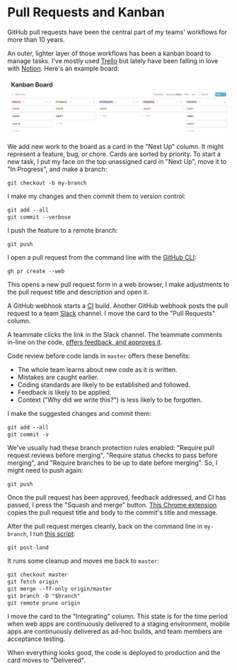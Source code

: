 # Pull Requests and Kanban

GitHub pull requests have been the central part of
my teams' workflows for more than 10 years.

An outer, lighter layer of those workflows
has been a kanban board to manage tasks.
I've mostly used [Trello](https://trello.com)
but lately have been falling in love with [Notion](https://notion.so).
Here's an example board:

![Kanban board](images/kanban-board.png)

We add new work to the board as a card in the "Next Up" column.
It might represent a feature, bug, or chore.
Cards are sorted by priority.
To start a new task,
I put my face on the top unassigned card in "Next Up",
move it to "In Progress",
and make a branch:

```
git checkout -b my-branch
```

I make my changes and then commit them to version control:

```
git add --all
git commit --verbose
```

I push the feature to a remote branch:

```
git push
```

I open a pull request from the command line
with the [GitHub CLI](https://cli.github.com/):

```
gh pr create --web
```

This opens a new pull request form in a web browser,
I make adjustments to the pull request title and description
and open it.

A GitHub webhook starts a
[CI](https://www.martinfowler.com/articles/continuousIntegration.html) build.
Another GitHub webhook posts the pull request to a team
[Slack](https://slack.com) channel.
I move the card to the "Pull Requests" column.

A teammate clicks the link in the Slack channel.
The teammate comments in-line on the code,
[offers feedback, and approves it][pr].

[pr]: https://help.github.com/articles/about-pull-request-reviews/

Code review before code lands in `master` offers these benefits:

- The whole team learns about new code as it is written.
- Mistakes are caught earlier.
- Coding standards are likely to be established and followed.
- Feedback is likely to be applied.
- Context ("Why did we write this?") is less likely to be forgotten.

I make the suggested changes and commit them:

```
git add --all
git commit -v
```

We've usually had these branch protection rules enabled:
"Require pull request reviews before merging",
"Require status checks to pass before merging",
and "Require branches to be up to date before merging".
So, I might need to push again:

```
git push
```

Once the pull request has been approved, feedback addressed, and CI has passed,
I press the "Squash and merge" button.
[This Chrome extension](https://github.com/croaky/laptop/blob/master/chrome/github-pr.js)
copies the pull request title and body to the commit's title and message.

After the pull request merges cleanly,
back on the command line in `my-branch`, I run
[this script](https://github.com/croaky/laptop/blob/master/bin/git-post-land):

```
git post-land
```

It runs some cleanup and moves me back to `master`:

```
git checkout master
git fetch origin
git merge --ff-only origin/master
git branch -D "$branch"
git remote prune origin
```

I move the card to the "Integrating" column.
This state is for the time period when
web apps are continuously delivered to a staging environment,
mobile apps are continuously delivered as ad-hoc builds,
and team members are acceptance testing.

When everything looks good,
the code is deployed to production and the card moves to "Delivered".
